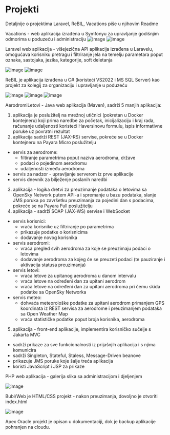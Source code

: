 # Projekti
Detaljnije o projektima Laravel, ReBIL, Vacations piše u njihovim Readme

Vacations - web aplikacija izrađena u Symfonyu za upravljanje godišnjim odmorima u poduzeću i administraciju
![image](https://github.com/KusicDavor/Projekti/assets/81571301/702e4f67-09d1-429c-b4b6-2a89c83253d8)
![image](https://github.com/KusicDavor/Projekti/assets/81571301/caaee2cf-274c-46c3-9bd7-de8e7ccd5e80)


Laravel web aplikacija - višejezična API aplikacija izrađena u Laravelu, omogućava korisniku pretragu  i filtriranje jela na temelju parametara poput oznaka, sastojaka, jezika, kategorije, soft deletanja

![image](https://github.com/KusicDavor/Projekti/assets/81571301/47c334a8-2489-470e-9656-eb504ab14ea4)
![image](https://github.com/KusicDavor/Projekti/assets/81571301/8a372de2-52a9-48d2-864a-dc59901b9042)


ReBIL je aplikacija izrađena u C# (koristeći VS2022 i MS SQL Server) kao projekt za kolegij za organizaciju i upravljanje u poduzeću

![image](https://github.com/KusicDavor/Projekti/assets/81571301/b5f8f00f-647c-4eb2-8857-4b4294289a97)
![image](https://github.com/KusicDavor/Projekti/assets/81571301/ac0d1893-bfe2-446d-8ee0-39f981f361f3)
![image](https://github.com/KusicDavor/Projekti/assets/81571301/3ff917fb-af76-4eab-b8ed-1a8401b80c43)

AerodromiLetovi - Java web aplikacija (Maven), sadrži 5 manjih aplikacija:
1. aplikacija je poslužitelj na mrežnoj utičnici (pokretan u Docker kontejneru) koji prima naredbe za početak, inicijalizaciju i kraj rada, računanje udaljenosti koristeći Haversinovu formulu, ispis informativne poruke uz povratni rezultat
2. aplikacija sadrži REST (JAX-RS) servise, pokreće se u Docker kontejneru na Payara Micro poslužitelju
- servis za aerodrome:
   - filtiranje parametrima poput naziva aerodroma, države
   - podaci o pojedinom aerodromu
   - udaljenosti između aerodroma
- servis za nadzor - upravljanje serverom iz prve aplikacije
- servis dnevnik za bilježenje poslanih naredbi
3. aplikacija - logika dretvi za preuzimanje podataka o letovima sa OpenSky Network putem API-a i spremanje u bazu podataka, slanje JMS poruka po završetku preuzimanja za pojedini dan s podacima, pokreće se na Payara Full poslužitelju
4. aplikacija - sadrži SOAP (JAX-WS) servise i WebSocket
- servis korisnici:
   - vraća korisnike uz filtriranje po parametrima
   - prikazuje podatke o korisnicima
   - dodavanje novog korisnika
- servis aerodromi:
  - vraća pregled svih aerodroma za koje se preuzimaju podaci o letovima
  - dodavanje aerodroma za kojeg će se preuzeti podaci (te pauziranje i aktivacija statusa preuzimanja)
- servis letovi:
  - vraća letove za upitanog aerodroma u danom intervalu
  - vraća letove na određeni dan za upitani aerodrom
  - vraća letove na određeni dan za upitani aerodroma pri čemu skida podatke sa OpenSky Networka
- servis meteo:
  - dohvaća meteorološke podatke za upitani aerodrom primanjem GPS koordinata iz REST servisa za aerodrome i preuzimanjem podataka sa Open Weather Map
  - vraća statističke podatke poput broja korisnika, aerodroma
5. aplikacija - front-end aplikacije, implementira korisničko sučelje s Jakarta MVC
  - sadrži prikaze za sve funkcionalnosti iz prijašnjih aplikacija i s njima komunicira
  - sadrži Singleton, Stateful, Staless, Message-Driven beanove
  - prikazuje JMS poruke koje šalje treća aplikacija
  - koristi JavaScript i JSP za prikaze
  
PHP web aplikacija - galerija slika sa administracijom i djeljenjem

![image](https://github.com/KusicDavor/Projekti/assets/81571301/ccbd3892-2003-459e-99dd-aa90fcb0267d)


Bubi/Web je HTML/CSS projekt - nakon preuzimanja, dovoljno je otvoriti index.html

![image](https://github.com/KusicDavor/Projekti/assets/81571301/ddb8a4e7-47db-4326-873b-bc1c43f64028)

Apex Oracle projekt je opisan u dokumentaciji, dok je backup aplikacije pohranjen na cloudu.

